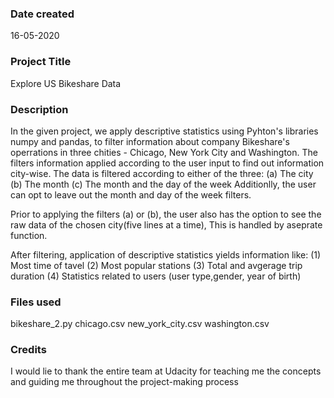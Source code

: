 ### Date created
16-05-2020

### Project Title
Explore US Bikeshare Data

### Description
In the given project, we apply descriptive statistics using Pyhton's libraries numpy and pandas, to filter information about 
company Bikeshare's operrations in three chities - Chicago, New York City and Washington. The filters information applied according to the 
user input to find out information city-wise. The data is filtered according to either of the three:
(a) The city
(b) The month
(c) The month and the day of the week 
Additionlly, the user can opt to leave out the month and day of the week filters.

Prior to applying the filters (a) or (b), the user also has the option to see the raw data of the chosen city(five lines at a time), This is handled by aseprate function.

After filtering, application of descriptive statistics yields information like:
(1) Most time of tavel
(2) Most popular stations
(3) Total and avgerage trip duration
(4) Statistics related to users (user type,gender, year of birth) 


### Files used
bikeshare_2.py
chicago.csv
new_york_city.csv
washington.csv

### Credits
I would lie to thank the entire team at Udacity for teaching me the concepts and guiding me throughout the project-making process


